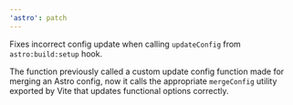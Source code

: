 ```yaml
---
'astro': patch
---
```


Fixes incorrect config update when calling `updateConfig` from `astro:build:setup` hook.

The function previously called a custom update config function made for merging an Astro config, now it calls the appropriate `mergeConfig` utility exported by Vite that updates functional options correctly.
